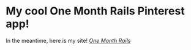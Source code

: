 # My cool One Month Rails Pinterest app!

In the meantime, here is my site! [*One Month Rails*](http://davelilly.com)